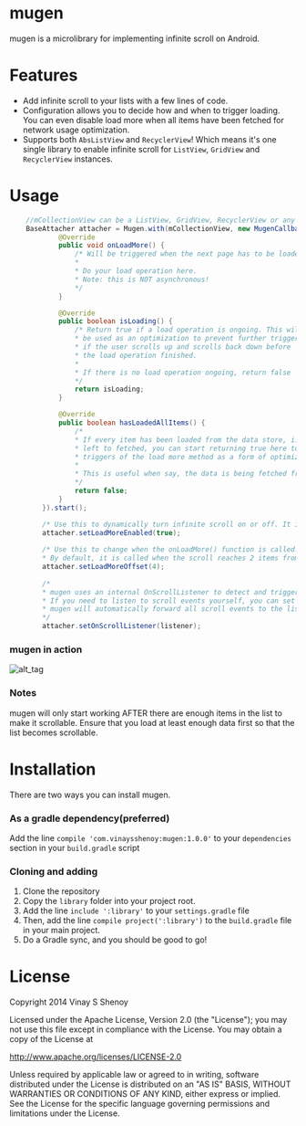 mugen
=====

mugen is a microlibrary for implementing infinite scroll on Android.

# Features
- Add infinite scroll to your lists with a few lines of code.
- Configuration allows you to decide how and when to trigger loading. You can even disable load more when all items have been fetched for network usage optimization.
- Supports both `AbsListView` and `RecyclerView`! Which means it's one single library to enable infinite scroll for `ListView`, `GridView` and `RecyclerView` instances.

# Usage

```java
    //mCollectionView can be a ListView, GridView, RecyclerView or any instance of AbsListView!
    BaseAttacher attacher = Mugen.with(mCollectionView, new MugenCallbacks() {
            @Override
            public void onLoadMore() {
                /* Will be triggered when the next page has to be loaded.
                *
                * Do your load operation here.
                * Note: this is NOT asynchronous!
                */
            }

            @Override
            public boolean isLoading() {
                /* Return true if a load operation is ongoing. This will
                * be used as an optimization to prevent further triggers
                * if the user scrolls up and scrolls back down before 
                * the load operation finished.
                * 
                * If there is no load operation ongoing, return false
                */
                return isLoading;
            }

            @Override
            public boolean hasLoadedAllItems() {
                /*
                * If every item has been loaded from the data store, i.e., no more items are
                * left to fetched, you can start returning true here to prevent any more
                * triggers of the load more method as a form of optimization.
                *
                * This is useful when say, the data is being fetched from the network
                */
                return false;
            }
        }).start();

        /* Use this to dynamically turn infinite scroll on or off. It is enabled by default */
        attacher.setLoadMoreEnabled(true); 
        
        /* Use this to change when the onLoadMore() function is called. 
        * By default, it is called when the scroll reaches 2 items from the bottom */
        attacher.setLoadMoreOffset(4); 
        
        /*
        * mugen uses an internal OnScrollListener to detect and trigger load events.
        * If you need to listen to scroll events yourself, you can set this and 
        * mugen will automatically forward all scroll events to the listener.
        */
        attacher.setOnScrollListener(listener);
```
### mugen in action
![alt_tag][_sample_gif]

### Notes
mugen will only start working AFTER there are enough items in the list to make it scrollable. Ensure
that you load at least enough data first so that the list becomes scrollable.

# Installation
There are two ways you can install mugen.
### As a gradle dependency(preferred)
Add the line `compile 'com.vinaysshenoy:mugen:1.0.0'` to your `dependencies` section in your `build.gradle` script

### Cloning and adding
1. Clone the repository
2. Copy the `library` folder into your project root.
3. Add the line `include ':library'` to your `settings.gradle` file
4. Then, add the line `compile project(':library')` to the `build.gradle` file in your main project.
5. Do a Gradle sync, and you should be good to go!

# License

Copyright 2014 Vinay S Shenoy

Licensed under the Apache License, Version 2.0 (the "License");
you may not use this file except in compliance with the License.
You may obtain a copy of the License at

   http://www.apache.org/licenses/LICENSE-2.0

Unless required by applicable law or agreed to in writing, software
distributed under the License is distributed on an "AS IS" BASIS,
WITHOUT WARRANTIES OR CONDITIONS OF ANY KIND, either express or implied.
See the License for the specific language governing permissions and
limitations under the License.


[_sample_gif]: https://github.com/mipreamble/mugen/blob/development/img_assets/mugen_sample_1.gif
